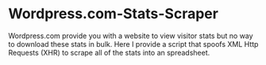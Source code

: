 # Wordpress.com-Stats-Scraper
Wordpress.com provide you with a website to view visitor stats but no way to download these stats in bulk. Here I provide a script that spoofs XML Http Requests (XHR) to scrape all of the stats into an spreadsheet.
